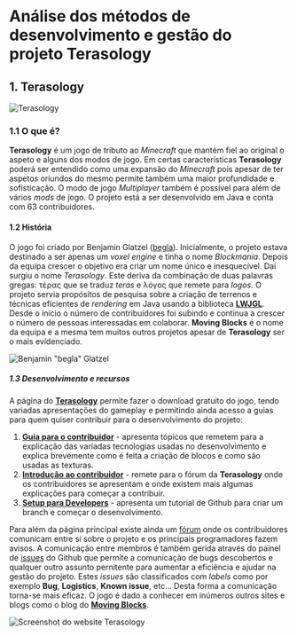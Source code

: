 # Análise dos métodos de desenvolvimento e gestão do projeto Terasology

## 1. Terasology

![Terasology](/images/terasology.jpg)

### 1.1 O que é?

**Terasology** é um jogo de tributo ao *Minecraft* que mantém fiel ao original o aspeto e alguns dos modos de jogo. Em certas características **Terasology** poderá ser entendido como uma expansão do *Minecraft* pois apesar de ter aspetos oriundos do mesmo permite também uma maior profundidade e sofisticação. O modo de jogo *Multiplayer* também é possível para além de vários *mods* de jogo. O projeto está a ser desenvolvido em Java e conta com 63 contribuidores.

#### 1.2 História

O jogo foi criado por Benjamin Glatzel ([begla](https://github.com/begla)). Inicialmente, o projeto estava destinado a ser apenas um *voxel engine* e tinha o nome *Blockmania*. Depois da equipa crescer o objetivo era criar um nome único e inesquecível. Daí surgiu o nome *Terasology*. Este deriva da combinação de duas palavras gregas: τέρας que se traduz *teras* e λόγος que remete para *logos*. 
O projeto servia propósitos de pesquisa sobre a criação de terrenos e técnicas eficientes de *rendering* em Java usando a biblioteca **[LWJGL](http://www.lwjgl.org/)**.
Desde o início o número de contribuidores foi subindo e continua a crescer o número de pessoas interessadas em colaborar. 
**Moving Blocks** é o nome da equipa e a mesma tem muitos outros projetos apesar de **Terasology** ser o mais evidenciado. 


![Benjamin "begla" Glatzel](/images/begla.jpg)

##### 1.3 Desenvolvimento e recursos

A página do **[Terasology](http://terasology.org/)** permite fazer o download gratuito do jogo, tendo variadas apresentações do gameplay e permitindo ainda acesso a guias para quem quiser contribuir para o desenvolvimento do projeto:
1. **[Guia para o contribuidor](https://github.com/MovingBlocks/Terasology/wiki/Contributor-Guide)** - apresenta tópicos que remetem para a explicação das variadas tecnologias usadas no desenvolvimento e explica brevemente como é feita a criação de blocos e como são usadas as texturas. 
2. **[Introdução ao contribuidor](http://forum.terasology.org/forum/contributor-introductions.7/)** - remete para o fórum da **Terasology** onde os contribuidores se apresentam e onde existem mais algumas explicações para começar a contribuir.
3. **[Setup para Developers](https://github.com/MovingBlocks/Terasology/wiki/Dev-Setup)** - apresenta um tutorial de Github para criar um branch e começar o desenvolvimento.

Para além da página principal existe ainda um [fórum](http://forum.terasology.org/) onde os contribuidores comunicam entre si sobre o projeto e os principais programadores fazem avisos. A comunicação entre membros é também gerida através do painel de [issues](https://github.com/MovingBlocks/Terasology/issues) do Github que permite a comunicação de bugs descobertos e qualquer outro assunto pernitente para aumentar a eficiência e ajudar na gestão do projeto. Estes *issues* são classificados com *labels* como por exemplo **Bug**, **Logistics**, **Known issue**, etc... Desta forma a comunicação torna-se mais eficaz.
O jogo é dado a conhecer em inúmeros outros sites e blogs como o blog do **[Moving Blocks](http://blog.movingblocks.net/blockmania/)**. 

![Screenshot do website Terasology](/images/site.jpg)